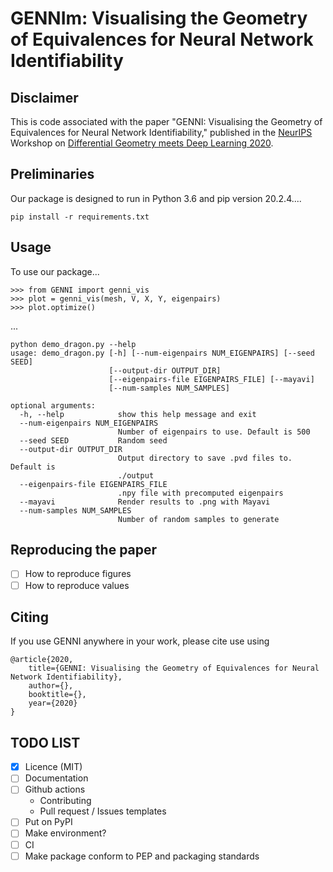 # GENNIm: Visualising the Geometry of Equivalences for Neural Network Identifiability

## Disclaimer

This is code associated with the paper "GENNI: Visualising the Geometry of
Equivalences for Neural Network Identifiability," published in the
[NeurIPS](https://nips.cc/) Workshop on [Differential Geometry meets Deep
Learning 2020](https://sites.google.com/view/diffgeo4dl/).

## Preliminaries

Our package is designed to run in Python 3.6 and pip version 20.2.4....

```
pip install -r requirements.txt
```

## Usage

To use our package...

```
>>> from GENNI import genni_vis
>>> plot = genni_vis(mesh, V, X, Y, eigenpairs)
>>> plot.optimize()
```

...

```
python demo_dragon.py --help
usage: demo_dragon.py [-h] [--num-eigenpairs NUM_EIGENPAIRS] [--seed SEED]
                      [--output-dir OUTPUT_DIR]
                      [--eigenpairs-file EIGENPAIRS_FILE] [--mayavi]
                      [--num-samples NUM_SAMPLES]

optional arguments:
  -h, --help            show this help message and exit
  --num-eigenpairs NUM_EIGENPAIRS
                        Number of eigenpairs to use. Default is 500
  --seed SEED           Random seed
  --output-dir OUTPUT_DIR
                        Output directory to save .pvd files to. Default is
                        ./output
  --eigenpairs-file EIGENPAIRS_FILE
                        .npy file with precomputed eigenpairs
  --mayavi              Render results to .png with Mayavi
  --num-samples NUM_SAMPLES
                        Number of random samples to generate
```

## Reproducing the paper

- [ ] How to reproduce figures
- [ ] How to reproduce values

## Citing

If you use GENNI anywhere in your work, please cite use using

```
@article{2020,
    title={GENNI: Visualising the Geometry of Equivalences for Neural Network Identifiability},
    author={},
    booktitle={},
    year={2020}
}
```

## TODO LIST

- [x] Licence (MIT)
- [ ] Documentation
- [ ] Github actions
  - Contributing
  - Pull request / Issues templates
- [ ] Put on PyPI
- [ ] Make environment?
- [ ] CI
- [ ] Make package conform to PEP and packaging standards
